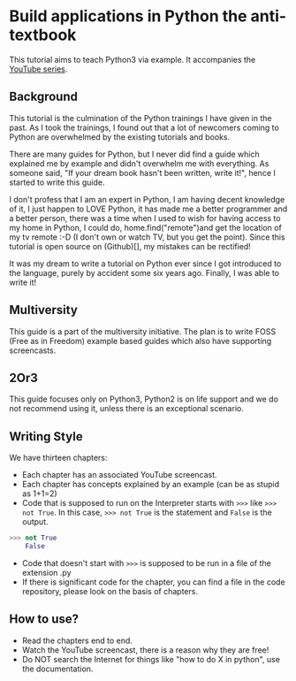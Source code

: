 # Build applications in Python the anti-textbook

This tutorial aims to teach Python3 via example. It accompanies the [YouTube series](https://www.youtube.com/playlist?list=PL41psiCma00wwvtQyLFMFpzWxUYmSZwZy).

## Background
This tutorial is the culmination of the Python trainings I have given in the past. As I took the trainings, I found out that a lot of newcomers coming to Python are overwhelmed by the existing tutorials and books.

There are many guides for Python, but I never did find a guide which explained me by example and didn't overwhelm me with everything. As someone said, "If your dream book hasn't been written, write it!", hence I started to write this guide. 

I don't profess that I am an expert in Python, I am having decent knowledge of it, I just happen to LOVE Python, it has made me a better programmer and a better person, there was a time when I used to wish for having access to my home in Python, I could do, home.find("remote")and get the location of my tv remote :-D (I don't own or watch TV, but you get the point). Since this tutorial is open source on (Github)[], my mistakes can be rectified!

It was my dream to write a tutorial on Python ever since I got introduced to the language, purely by accident some six years ago. Finally, I was able to write it! 

## Multiversity
This guide is a part of the multiversity initiative. The plan is to write FOSS (Free as in Freedom) example based guides which also have supporting screencasts.

## 2Or3
This guide focuses only on Python3, Python2 is on life support and we do not recommend using it, unless there is an exceptional scenario.

## Writing Style

We have thirteen chapters:

* Each chapter has an associated YouTube screencast. 
* Each chapter has concepts explained by an example (can be as stupid as 1+1=2)
* Code that is supposed to run on the Interpreter starts with `>>>` like `>>> not True`. In this case, `>>> not True` is the statement and `False` is the output.
```Python
>>> not True
	False
```
* Code that doesn't start with `>>>` is supposed to be run in a file of the extension .py
* If there is significant code for the chapter, you can find a file in the code repository, please look on the basis of chapters.

## How to use?
* Read the chapters end to end.
* Watch the YouTube screencast, there is a reason why they are free!
* Do NOT search the Internet for things like "how to do X in python", use the documentation.